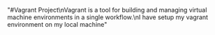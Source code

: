 "#Vagrant Project\nVagrant is a tool for building and managing virtual machine environments in a single workflow.\nI  have setup my vagrant environment on my local machine" 
